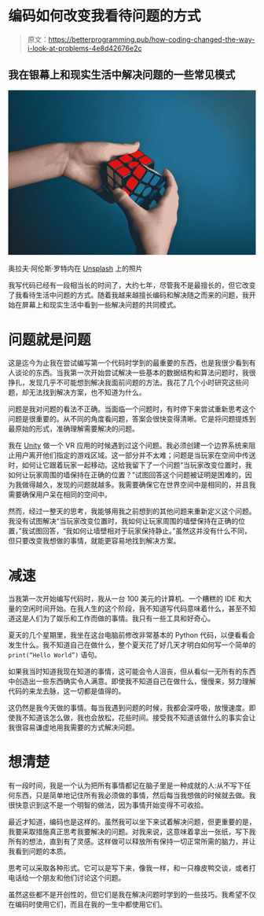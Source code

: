# 编码如何改变我看待问题的方式

> 原文：<https://betterprogramming.pub/how-coding-changed-the-way-i-look-at-problems-4e8d42676e2c>

## 我在银幕上和现实生活中解决问题的一些常见模式

![](img/da038eab6d9d9c57070a58261cb483bb.png)

奥拉夫·阿伦斯·罗特内在 [Unsplash](https://unsplash.com/s/photos/problem?utm_source=unsplash&utm_medium=referral&utm_content=creditCopyText) 上的照片

我写代码已经有一段相当长的时间了，大约七年，尽管我不是最擅长的，但它改变了我看待生活中问题的方式。随着我越来越擅长编码和解决随之而来的问题，我开始在屏幕上和现实生活中看到一些解决问题的共同模式。

# 问题就是问题

这是迄今为止我在尝试编写第一个代码时学到的最重要的东西，也是我很少看到有人谈论的东西。当我第一次开始尝试解决一些基本的数据结构和算法问题时，我很挣扎，发现几乎不可能想到解决我面前问题的方法。我花了几个小时研究这些问题，却无法找到解决方案，也不知道为什么。

问题是我对问题的看法不正确。当面临一个问题时，有时停下来尝试重新思考这个问题是很重要的。从不同的角度看问题，答案会很快变得清晰。它是将问题提炼到最原始的形式，准确理解需要解决的问题。

我在 [Unity](https://unity.com/) 做一个 VR 应用的时候遇到过这个问题。我必须创建一个边界系统来阻止用户离开他们指定的游戏区域。这一部分并不太难；问题是当玩家在空间中传送时，如何让它跟着玩家一起移动。这给我留下了一个问题“当玩家改变位置时，我如何让玩家周围的墙保持在正确的位置？”试图回答这个问题被证明是困难的，因为我做得越久，发现的问题就越多。我需要确保它在世界空间中是相同的，并且我需要确保用户呆在相同的空间中。

然而，经过一整天的思考，我能够用我之前想到的其他问题来重新定义这个问题。我没有试图解决“当玩家改变位置时，我如何让玩家周围的墙壁保持在正确的位置，”我试图回答，“我如何让墙壁相对于玩家保持静止。”虽然这并没有什么不同，但只要改变我想做的事情，就能更容易地找到解决方案。

# 减速

当我第一次开始编写代码时，我从一台 100 美元的计算机、一个糟糕的 IDE 和大量的空闲时间开始。在我人生的这个阶段，我不知道写代码意味着什么，甚至不知道这是人们为了娱乐和工作而做的事情。我只有一些工具和好奇心。

夏天的几个星期里，我坐在这台电脑前修改非常基本的 Python 代码，以便看看会发生什么。我不知道自己在做什么，整个夏天花了好几天才明白如何写一个简单的`print(“Hello World”)` 语句。

如果我当时知道我现在知道的事情，这可能会令人沮丧，但从看似一无所有的东西中创造出一些东西确实令人满意。即使我不知道自己在做什么，慢慢来，努力理解代码的来龙去脉，这一切都是值得的。

这仍然是我今天做的事情。每当我遇到问题的时候，我都会深呼吸，放慢速度。即使我不知道该怎么做，我也会放松，花些时间。接受我不知道该做什么的事实会让我很容易谦虚地用我需要的方式解决问题。

# 想清楚

有一段时间，我是一个认为把所有事情都记在脑子里是一种成就的人:从不写下任何东西，只是简单地记住所有我必须做的事情，然后每当我想做的时候就去做。我很快意识到这不是一个明智的做法，因为事情开始变得不可收拾。

最近才知道，编码也是这样的。虽然我可以坐下来试着解决问题，但更重要的是，我要采取措施真正思考我要解决的问题。对我来说，这意味着拿出一张纸，写下我所有的想法，直到有了灵感。这样做可以释放所有保持一切正常所需的脑力，并让我看到问题的本质。

思考可以采取各种形式。它可以是写下来，像我一样，和一只橡皮鸭交谈，或者打电话给一个朋友和他们讨论这个问题。

虽然这些都不是开创性的，但它们是我在解决问题时学到的一些技巧。我希望不仅在编码时使用它们，而且在我的一生中都使用它们。